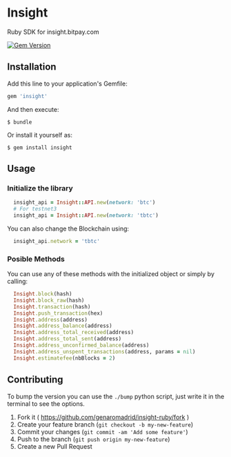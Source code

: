 # Insight

Ruby SDK for insight.bitpay.com

[![Gem Version][gem-version-image]][gem-version-url]

## Installation

Add this line to your application's Gemfile:

```ruby
gem 'insight'
```

And then execute:

    $ bundle

Or install it yourself as:

    $ gem install insight

## Usage

### Initialize the library
  
  ```ruby
    insight_api = Insight::API.new(network: 'btc')
    # For testnet3
    insight_api = Insight::API.new(network: 'tbtc')
  ```

You can also change the Blockchain using:
  ```ruby
    insight_api.network = 'tbtc'
  ```

### Posible Methods

You can use any of these methods with the initialized object or simply by calling:

  ```ruby
    Insight.block(hash)
    Insight.block_raw(hash)
    Insight.transaction(hash)
    Insight.push_transaction(hex)
    Insight.address(address)
    Insight.address_balance(address)
    Insight.address_total_received(address)
    Insight.address_total_sent(address)
    Insight.address_unconfirmed_balance(address)
    Insight.address_unspent_transactions(address, params = nil)
    Insight.estimatefee(nbBlocks = 2)
  ```

## Contributing

To bump the version you can use the `./bump` python script, just write it in the terminal to see the options.

1. Fork it ( https://github.com/genaromadrid/insight-ruby/fork )
2. Create your feature branch (`git checkout -b my-new-feature`)
3. Commit your changes (`git commit -am 'Add some feature'`)
4. Push to the branch (`git push origin my-new-feature`)
5. Create a new Pull Request
 
[gem-version-image]: https://badge.fury.io/rb/Insight-ruby.svg
[gem-version-url]: https://badge.fury.io/rb/Insight-ruby
